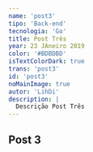 ```yaml
---
name: 'post3'
tipo: 'Back-end'
tecnologia: 'Go'
title: Post Três
year: 23 JAneiro 2019
color: '#BDBDBD'
isTextColorDark: true
trans: 'post3'
id: 'post3'
noMainImage: true
autor: 'LihDi'
description: |
  Descrição Post Três
---
```

## Post 3
